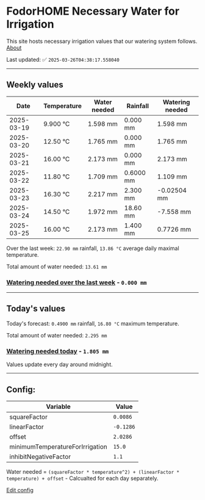 # FodorHOME Necessary Water for Irrigation

This site hosts necessary irrigation values that our watering system follows. [About](https://github.com/redyau/irrigation)

Last updated: ✅ `2025-03-26T04:38:17.558040`

---

## Weekly values

| Date | Temperature | Water needed | Rainfall | Watering needed |
|-----|-----|-----|-----|-----|
| 2025-03-19 | 9.900 °C | 1.598 mm | 0.000 mm | 1.598 mm |
| 2025-03-20 | 12.50 °C | 1.765 mm | 0.000 mm | 1.765 mm |
| 2025-03-21 | 16.00 °C | 2.173 mm | 0.000 mm | 2.173 mm |
| 2025-03-22 | 11.80 °C | 1.709 mm | 0.6000 mm | 1.109 mm |
| 2025-03-23 | 16.30 °C | 2.217 mm | 2.300 mm | -0.02504 mm |
| 2025-03-24 | 14.50 °C | 1.972 mm | 18.60 mm | -7.558 mm |
| 2025-03-25 | 16.00 °C | 2.173 mm | 1.400 mm | 0.7726 mm |


Over the last week: `22.90 mm` rainfall, `13.86 °C` average daily maximal temperature.

Total amount of water needed: `13.61 mm`

### [Watering needed over the last week](lastweek.txt) - `0.000 mm`

---

## Today's values

Today's forecast: `0.4900 mm` rainfall, `16.80 °C` maximum temperature.

Total amount of water needed: `2.295 mm`

### [Watering needed today](today.txt) - `1.805 mm`

Values update every day around midnight.

---

## Config:

| Variable | Value |
|-----|-----|
| squareFactor | `0.0086` |
| linearFactor | `-0.1286` |
| offset | `2.0286` |
| minimumTemperatureForIrrigation | `15.0` |
| inhibitNegativeFactor | `1.1` |

Water needed = `(squareFactor * temperature^2) + (linearFactor * temperature) + offset` - Calcualted for each day separately.

[Edit config](https://github.com/RedyAu/irrigation/edit/main/config.json)
